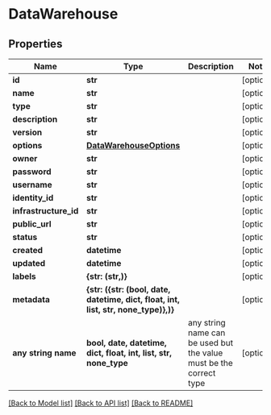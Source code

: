 # DataWarehouse


## Properties
Name | Type | Description | Notes
------------ | ------------- | ------------- | -------------
**id** | **str** |  | [optional] 
**name** | **str** |  | [optional] 
**type** | **str** |  | [optional] 
**description** | **str** |  | [optional] 
**version** | **str** |  | [optional] 
**options** | [**DataWarehouseOptions**](DataWarehouseOptions.md) |  | [optional] 
**owner** | **str** |  | [optional] 
**password** | **str** |  | [optional] 
**username** | **str** |  | [optional] 
**identity_id** | **str** |  | [optional] 
**infrastructure_id** | **str** |  | [optional] 
**public_url** | **str** |  | [optional] 
**status** | **str** |  | [optional] 
**created** | **datetime** |  | [optional] 
**updated** | **datetime** |  | [optional] 
**labels** | **{str: (str,)}** |  | [optional] 
**metadata** | **{str: ({str: (bool, date, datetime, dict, float, int, list, str, none_type)},)}** |  | [optional] 
**any string name** | **bool, date, datetime, dict, float, int, list, str, none_type** | any string name can be used but the value must be the correct type | [optional]

[[Back to Model list]](../README.md#documentation-for-models) [[Back to API list]](../README.md#documentation-for-api-endpoints) [[Back to README]](../README.md)


